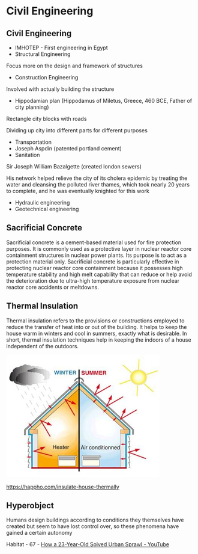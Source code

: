# Civil Engineering

## Civil Engineering

- IMHOTEP - First engineering in Egypt
- Structural Engineering

Focus more on the design and framework of structures

- Construction Engineering

Involved with actually building the structure

- Hippodamian plan (Hippodamus of Miletus, Greece, 460 BCE, Father of city planning)

Rectangle city blocks with roads

Dividing up city into different parts for different purposes

- Transportation
- Joseph Aspdin (patented portland cement)
- Sanitation

Sir Joseph William Bazalgette (created london sewers)

His network helped relieve the city of its cholera epidemic by treating the water and cleansing the polluted river thames, which took nearly 20 years to complete, and he was eventually knighted for this work

- Hydraulic engineering
- Geotechnical engineering

## Sacrificial Concrete

Sacrificial concrete is a cement-based material used for fire protection purposes. It is commonly used as a protective layer in nuclear reactor core containment structures in nuclear power plants. Its purpose is to act as a protection material only. Sacrificial concrete is particularly effective in protecting nuclear reactor core containment because it possesses high temperature stability and high melt capability that can reduce or help avoid the deterioration due to ultra-high temperature exposure from nuclear reactor core accidents or meltdowns.

## Thermal Insulation

Thermal insulation refers to the provisions or constructions employed to reduce the transfer of heat into or out of the building. It helps to keep the house warm in winters and cool in summers, exactly what is desirable. In short, thermal insulation techniques help in keeping the indoors of a house independent of the outdoors.

![image](../../media/Civil-Engineering-image1.jpg)

<https://happho.com/insulate-house-thermally>

## Hyperobject

Humans design buildings according to conditions they themselves have created but seem to have lost control over, so these phenomena have gained a certain autonomy

Habitat - 67 - [How a 23-Year-Old Solved Urban Sprawl - YouTube](https://www.youtube.com/watch?v=Qwbp9T-WS-I)
